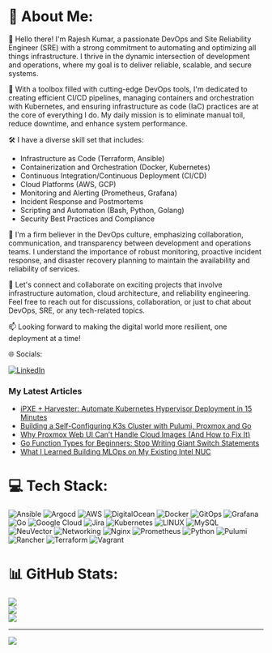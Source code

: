 # 💫 About Me:

👋 Hello there! I'm Rajesh Kumar, a passionate DevOps and Site Reliability Engineer (SRE) with a strong commitment to automating and optimizing all things infrastructure. I thrive in the dynamic intersection of development and operations, where my goal is to deliver reliable, scalable, and secure systems.

🔧 With a toolbox filled with cutting-edge DevOps tools, I'm dedicated to creating efficient CI/CD pipelines, managing containers and orchestration with Kubernetes, and ensuring infrastructure as code (IaC) practices are at the core of everything I do. My daily mission is to eliminate manual toil, reduce downtime, and enhance system performance.

🛠️ I have a diverse skill set that includes:
- Infrastructure as Code (Terraform, Ansible)
- Containerization and Orchestration (Docker, Kubernetes)
- Continuous Integration/Continuous Deployment (CI/CD)
- Cloud Platforms (AWS, GCP)
- Monitoring and Alerting (Prometheus, Grafana)
- Incident Response and Postmortems
- Scripting and Automation (Bash, Python, Golang)
- Security Best Practices and Compliance

🚀 I'm a firm believer in the DevOps culture, emphasizing collaboration, communication, and transparency between development and operations teams. I understand the importance of robust monitoring, proactive incident response, and disaster recovery planning to maintain the availability and reliability of services.

🌟 Let's connect and collaborate on exciting projects that involve infrastructure automation, cloud architecture, and reliability engineering. Feel free to reach out for discussions, collaboration, or just to chat about DevOps, SRE, or any tech-related topics.

📫 Looking forward to making the digital world more resilient, one deployment at a time!
 
🌐 Socials:

[![LinkedIn](https://img.shields.io/badge/LinkedIn-%230077B5.svg?logo=linkedin&logoColor=white)](https://www.linkedin.com/in/rajesh-kumar-624082ab/) 

### My Latest Articles
<!-- BLOG-POST-LIST:START -->
- [iPXE + Harvester: Automate Kubernetes Hypervisor Deployment in 15 Minutes](https://medium.com/@rk90229/ipxe-for-beginners-boot-servers-over-the-network-66281725b2ca?source=rss-65fba88b5e52------2)
- [Building a Self-Configuring K3s Cluster with Pulumi, Proxmox and Go](https://medium.com/@rk90229/building-a-self-configuring-k3s-cluster-with-pulumi-proxmox-and-go-050af67d620e?source=rss-65fba88b5e52------2)
- [Why Proxmox Web UI Can’t Handle Cloud Images &lpar;And How to Fix It&rpar;](https://medium.com/@rk90229/why-proxmox-web-ui-cant-handle-cloud-images-and-how-to-fix-it-b0183739ab8f?source=rss-65fba88b5e52------2)
- [Go Function Types for Beginners: Stop Writing Giant Switch Statements](https://medium.com/@rk90229/refactoring-go-switch-statements-with-function-types-a-practical-guide-8e0417b31dc4?source=rss-65fba88b5e52------2)
- [What I Learned Building MLOps on My Existing Intel NUC](https://medium.com/@rk90229/mlops-without-the-hype-real-hardware-real-code-real-performance-65e934651314?source=rss-65fba88b5e52------2)
<!-- BLOG-POST-LIST:END -->


# 💻 Tech Stack:
![Ansible](https://img.shields.io/badge/ansible-%231A1918.svg?style=for-the-badge&logo=ansible&logoColor=white)  ![Argocd](https://img.shields.io/badge/argocd-11.svg?style=for-the-badge&logo=argo&logoColor=white&color=orange&link=https%3A%2F%2Fargo-cd.readthedocs.io%2F) ![AWS](https://img.shields.io/badge/AWS-%23FF9900.svg?style=for-the-badge&logo=amazon-aws&logoColor=white) ![DigitalOcean](https://img.shields.io/badge/DigitalOcean-%230167ff.svg?style=for-the-badge&logo=digitalOcean&logoColor=white) ![Docker](https://img.shields.io/badge/docker-%230db7ed.svg?style=for-the-badge&logo=docker&logoColor=white) ![GitOps](https://img.shields.io/badge/gitops-11.svg?style=for-the-badge&logo=git&logoColor=white&color=blue&link=https%3A%2F%2Fgithub.com%2Freadme%2Ffeatured%2Fdefining-gitops) ![Grafana](https://img.shields.io/badge/grafana-11.svg?style=for-the-badge&logo=grafana&logoColor=white&color=orange&link=https%3A%2F%2Fgrafana.com%2F) ![Go](https://img.shields.io/badge/go-%2300ADD8.svg?style=for-the-badge&logo=go&logoColor=white) ![Google Cloud](https://img.shields.io/badge/Google%20Cloud-%234285F4.svg?style=for-the-badge&logo=google-cloud&logoColor=white) ![Jira](https://img.shields.io/badge/jira-%230A0FFF.svg?style=for-the-badge&logo=jira&logoColor=white) ![Kubernetes](https://img.shields.io/badge/kubernetes-%23326ce5.svg?style=for-the-badge&logo=kubernetes&logoColor=white) ![LINUX](https://img.shields.io/badge/Linux-FCC624?style=for-the-badge&logo=linux&logoColor=black) ![MySQL](https://img.shields.io/badge/mysql-%2300f.svg?style=for-the-badge&logo=mysql&logoColor=white) ![NeuVector](https://img.shields.io/badge/neuvector-1223.svg?style=for-the-badge&logo=neuvector&logoColor=neuvector&color=blue&link=https%3A%2F%2Fopen-docs.neuvector.com%2F) ![Networking](https://img.shields.io/badge/networking-11.svg?style=for-the-badge&logo=networking&logoColor=white&color=blue&link=https%3A%2F%2Fen.wikipedia.org%2Fwiki%2FComputer_network) ![Nginx](https://img.shields.io/badge/nginx-%23009639.svg?style=for-the-badge&logo=nginx&logoColor=white) ![Prometheus](https://img.shields.io/badge/prometheus-11.svg?style=for-the-badge&logo=prometheus&logoColor=white&color=black&link=https%3A%2F%2Fprometheus.io)
 ![Python](https://img.shields.io/badge/python-1.svg?style=for-the-badge&logo=Python&logoColor=white&color=blue&link=https%3A%2F%2Fwww.python.org%2F)  ![Pulumi](https://img.shields.io/badge/pulumi-11.svg?style=for-the-badge&logo=pulumi&logoColor=white&color=blue&link=https%3A%2F%2Fwww.pulumi.com%2F) ![Rancher](https://img.shields.io/badge/rancher-%230075A8.svg?style=for-the-badge&logo=rancher&logoColor=white) ![Terraform](https://img.shields.io/badge/terraform-%235835CC.svg?style=for-the-badge&logo=terraform&logoColor=white) ![Vagrant](https://img.shields.io/badge/vagrant-%231563FF.svg?style=for-the-badge&logo=vagrant&logoColor=white)  

# 📊 GitHub Stats:
![](https://github-readme-stats.vercel.app/api?username=rajeshkio&theme=dark&hide_border=false&include_all_commits=false&count_private=false)<br/>
![](https://github-readme-streak-stats.herokuapp.com/?user=rajeshkio&theme=dark&hide_border=false)<br/>
![](https://github-readme-stats.vercel.app/api/top-langs/?username=rajeshkio&theme=dark&hide_border=false&include_all_commits=false&count_private=false&layout=compact)

---
[![](https://visitcount.itsvg.in/api?id=rajeshkio&icon=0&color=0)](https://visitcount.itsvg.in)

